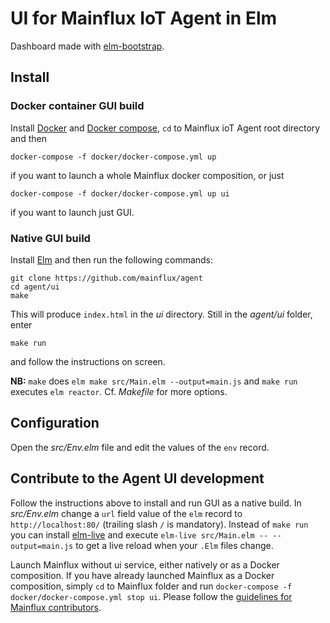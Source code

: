 # UI for Mainflux IoT Agent in Elm
Dashboard made with [elm-bootstrap](http://elm-bootstrap.info/).

## Install

### Docker container GUI build

Install [Docker](https://docs.docker.com/install/) and [Docker
compose](https://docs.docker.com/compose/install/), `cd` to Mainflux ioT Agent root
directory and then

`docker-compose -f docker/docker-compose.yml up`

if you want to launch a whole Mainflux docker composition, or just

`docker-compose -f docker/docker-compose.yml up ui`

if you want to launch just GUI.

### Native GUI build

Install [Elm](https://guide.elm-lang.org/install.html) and then run the
following commands:

```
git clone https://github.com/mainflux/agent
cd agent/ui
make
```

This will produce `index.html` in the _ui_ directory. Still in the _agent/ui_
folder, enter

`make run`

and follow the instructions on screen.

**NB:** `make` does `elm make src/Main.elm --output=main.js` and `make run` executes `elm
reactor`. Cf. _Makefile_ for more options.

## Configuration

Open the _src/Env.elm_ file and edit the values of the `env` record.

## Contribute to the Agent UI development

Follow the instructions above to install and run GUI as a native build. In
_src/Env.elm_ change a `url` field value of the `elm` record to
`http://localhost:80/` (trailing slash `/` is mandatory). Instead of `make run`
you can install [elm-live](https://github.com/wking-io/elm-live) and execute
`elm-live src/Main.elm -- --output=main.js` to get a live reload when your `.Elm` files change.

Launch Mainflux without ui service, either natively or as a Docker composition.
If you have already launched Mainflux as a Docker composition, simply `cd` to
Mainflux folder and run `docker-compose -f docker/docker-compose.yml stop ui`.
Please follow the [guidelines for Mainflux
contributors](https://mainflux.readthedocs.io/en/latest/CONTRIBUTING/).
